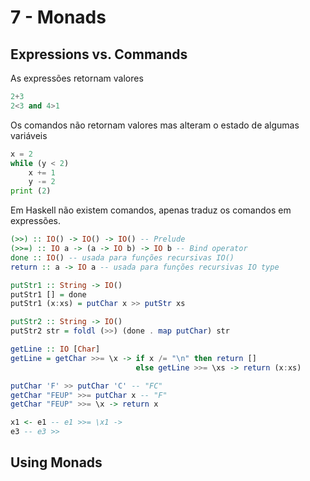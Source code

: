 # 7 - Monads

## Expressions vs. Commands

As expressões retornam valores 

```python
2+3
2<3 and 4>1 
```

Os comandos não retornam valores mas alteram o estado de algumas variáveis

```python
x = 2
while (y < 2)
    x += 1
    y -= 2
print (2)
```

Em Haskell não existem comandos, apenas traduz os comandos em expressões.

```Haskell
(>>) :: IO() -> IO() -> IO() -- Prelude
(>>=) :: IO a -> (a -> IO b) -> IO b -- Bind operator
done :: IO() -- usada para funções recursivas IO()
return :: a -> IO a -- usada para funções recursivas IO type

putStr1 :: String -> IO()
putStr1 [] = done
putStr1 (x:xs) = putChar x >> putStr xs

putStr2 :: String -> IO()
putStr2 str = foldl (>>) (done . map putChar) str

getLine :: IO [Char]
getLine = getChar >>= \x -> if x /= "\n" then return []
                            else getLine >>= \xs -> return (x:xs)

putChar 'F' >> putChar 'C' -- "FC"
getChar "FEUP" >>= putChar x -- "F"
getChar "FEUP" >>= \x -> return x

x1 <- e1 -- e1 >>= \x1 ->
e3 -- e3 >>
```

## Using Monads

